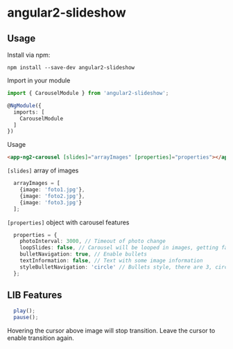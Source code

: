 # angular2-slideshow

## Usage
Install via npm:
```shell
npm install --save-dev angular2-slideshow
```

Import in your module

```ts
import { CarouselModule } from 'angular2-slideshow';

@NgModule({
  imports: [
    CarouselModule
  ]
})
```

Usage
```html
<app-ng2-carousel [slides]="arrayImages" [properties]="properties"></app-ng2-carousel>
```

`[slides]` array of images

```ts
  arrayImages = [
    {image: 'foto1.jpg'},
    {image: 'foto2.jpg'},
    {image: 'foto3.jpg'}
  ];
```

`[properties]` object with carousel features

```ts
  properties = {
    photoInterval: 3000, // Timeout of photo change
    loopSlides: false, // Carousel will be looped in images, getting false, it will stop in the last image
    bulletNavigation: true, // Enable bullets
    textInformation: false, // Text with some image information
    styleBulletNavigation: 'circle' // Bullets style, there are 3, circle, squad and big_squad
  };
```

## LIB Features
```ts
  play();
  pause();
```

Hovering the cursor above image will stop transition. Leave the cursor to enable transition again.
